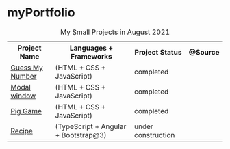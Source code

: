 # myPortfolio

<table>
  <caption>My Small Projects in August 2021</caption>
  <tr>
    <th scope = "col">Project Name</th>
    <th scope = "col">Languages + Frameworks</th>
    <th scope = "col">Project Status</th>
    <th scope = "col">@Source</th>
  </tr>
  <tr>
    <td><a href = "https://appleearth008.github.io/myPortfolio/August/GuessMyNumber/index.html">Guess My Number</a></td>
    <td>(HTML + CSS + JavaScript)</td>
    <td>completed</td>
  </tr>
  <tr>
    <td><a href = "https://appleearth008.github.io/myPortfolio/August/Modal/index.html">Modal window</a></td>
    <td>(HTML + CSS + JavaScript)</td>
    <td>completed</td>
  </tr>
  <tr>
    <td><a href = "https://appleearth008.github.io/myPortfolio/August/PigGame/index.html">Pig Game</a></td>
    <td>(HTML + CSS + JavaScript)</td>
    <td>completed</td>
  </tr>
  <tr>
    <td><a href = "https://appleearth008.github.io/myPortfolio/August/recipeAngular/index.html#">Recipe</a></td>
    <td>(TypeScript + Angular + Bootstrap@3)</td>
    <td>under construction</td>
  </tr>
</table>
